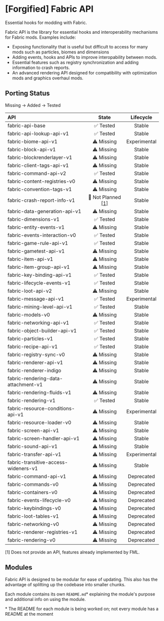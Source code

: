 # \[Forgified] Fabric API

Essential hooks for modding with Fabric.

Fabric API is the library for essential hooks and interoperability mechanisms for Fabric mods. Examples include:

- Exposing functionality that is useful but difficult to access for many mods such as particles, biomes and dimensions
- Adding events, hooks and APIs to improve interopability between mods.
- Essential features such as registry synchronization and adding information to crash reports.
- An advanced rendering API designed for compatibility with optimization mods and graphics overhaul mods.

## Porting Status

Missing -> Added -> Tested

| API                                  |          State           |  Lifecycle   |
|:-------------------------------------|:------------------------:|:------------:|
| fabric-api-base                      |         ✅ Tested         |    Stable    |
| fabric-api-lookup-api-v1             |         ✅ Tested         |    Stable    |
| fabric-biome-api-v1                  |        ⚠️ Missing        | Experimental |
| fabric-block-api-v1                  |        ⚠️ Missing        |    Stable    |
| fabric-blockrenderlayer-v1           |        ⚠️ Missing        |    Stable    |
| fabric-client-tags-api-v1            |        ⚠️ Missing        |    Stable    |
| fabric-command-api-v2                |         ✅ Tested         |    Stable    |
| fabric-content-registries-v0         |        ⚠️ Missing        |    Stable    |
| fabric-convention-tags-v1            |        ⚠️ Missing        |    Stable    |
| fabric-crash-report-info-v1          | 🚧 Not Planned [[1]](#1) |    Stable    |
| fabric-data-generation-api-v1        |        ⚠️ Missing        |    Stable    |
| fabric-dimensions-v1                 |         ✅ Tested         |    Stable    |
| fabric-entity-events-v1              |        ⚠️ Missing        |    Stable    |
| fabric-events-interaction-v0         |         ✅ Tested         |    Stable    |
| fabric-game-rule-api-v1              |         ✅ Tested         |    Stable    |
| fabric-gametest-api-v1               |        ⚠️ Missing        |    Stable    |
| fabric-item-api-v1                   |        ⚠️ Missing        |    Stable    |
| fabric-item-group-api-v1             |        ⚠️ Missing        |    Stable    |
| fabric-key-binding-api-v1            |         ✅ Tested         |    Stable    |
| fabric-lifecycle-events-v1           |         ✅ Tested         |    Stable    |
| fabric-loot-api-v2                   |        ⚠️ Missing        |    Stable    |
| fabric-message-api-v1                |         ✅ Tested         | Experimental |
| fabric-mining-level-api-v1           |         ✅ Tested         |    Stable    |
| fabric-models-v0                     |        ⚠️ Missing        |    Stable    |
| fabric-networking-api-v1             |         ✅ Tested         |    Stable    |
| fabric-object-builder-api-v1         |         ✅ Tested         |    Stable    |
| fabric-particles-v1                  |         ✅ Tested         |    Stable    |
| fabric-recipe-api-v1                 |         ✅ Tested         |    Stable    |
| fabric-registry-sync-v0              |        ⚠️ Missing        |    Stable    |
| fabric-renderer-api-v1               |        ⚠️ Missing        |    Stable    |
| fabric-renderer-indigo               |        ⚠️ Missing        |    Stable    |
| fabric-rendering-data-attachment-v1  |        ⚠️ Missing        |    Stable    |
| fabric-rendering-fluids-v1           |        ⚠️ Missing        |    Stable    |
| fabric-rendering-v1                  |         ✅ Tested         |    Stable    |
| fabric-resource-conditions-api-v1    |        ⚠️ Missing        | Experimental |
| fabric-resource-loader-v0            |        ⚠️ Missing        |    Stable    |
| fabric-screen-api-v1                 |        ⚠️ Missing        |    Stable    |
| fabric-screen-handler-api-v1         |        ⚠️ Missing        |    Stable    |
| fabric-sound-api-v1                  |        ⚠️ Missing        |    Stable    |
| fabric-transfer-api-v1               |        ⚠️ Missing        | Experimental |
| fabric-transitive-access-wideners-v1 |        ⚠️ Missing        |    Stable    |
| fabric-command-api-v1                |        ⚠️ Missing        |  Deprecated  |
| fabric-commands-v0                   |        ⚠️ Missing        |  Deprecated  |
| fabric-containers-v0                 |        ⚠️ Missing        |  Deprecated  |
| fabric-events-lifecycle-v0           |        ⚠️ Missing        |  Deprecated  |
| fabric-keybindings-v0                |        ⚠️ Missing        |  Deprecated  |
| fabric-loot-tables-v1                |        ⚠️ Missing        |  Deprecated  |
| fabric-networking-v0                 |        ⚠️ Missing        |  Deprecated  |
| fabric-renderer-registries-v1        |        ⚠️ Missing        |  Deprecated  |
| fabric-rendering-v0                  |        ⚠️ Missing        |  Deprecated  |

<a id="1">[1]</a> Does not provide an API, features already implemented by FML.

## Modules

Fabric API is designed to be modular for ease of updating. This also has the advantage of splitting up the codebase into
smaller chunks.

Each module contains its own `README.md`* explaining the module's purpose and additional info on using the module.

\* The README for each module is being worked on; not every module has a README at the moment

